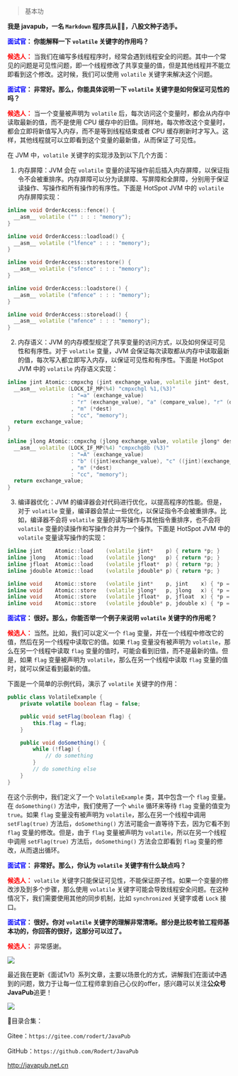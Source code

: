 > 基本功



**我是 javapub，一名 `Markdown` 程序员从👨‍💻，八股文种子选手。**





**<font color=blue>面试官</font>： 你能解释一下 `volatile` 关键字的作用吗？**

**<font color=red>候选人：</font>** 当我们在编写多线程程序时，经常会遇到线程安全的问题。其中一个常见的问题是可见性问题，即一个线程修改了共享变量的值，但是其他线程并不能立即看到这个修改。这时候，我们可以使用 `volatile` 关键字来解决这个问题。

**<font color=blue>面试官</font>： 非常好。那么，你能具体说明一下 `volatile` 关键字是如何保证可见性的吗？**

**<font color=red>候选人：</font>** 当一个变量被声明为 `volatile` 后，每次访问这个变量时，都会从内存中读取最新的值，而不是使用 CPU 缓存中的旧值。同样地，每次修改这个变量时，都会立即将新值写入内存，而不是等到线程结束或者 CPU 缓存刷新时才写入。这样，其他线程就可以立即看到这个变量的最新值，从而保证了可见性。

在 JVM 中，`volatile` 关键字的实现涉及到以下几个方面：

1. 内存屏障：JVM 会在 `volatile` 变量的读写操作前后插入内存屏障，以保证指令不会被重排序。内存屏障可以分为读屏障、写屏障和全屏障，分别用于保证读操作、写操作和所有操作的有序性。下面是 HotSpot JVM 中的 `volatile` 内存屏障实现：

```c++
inline void OrderAccess::fence() {
  __asm__ volatile ("" : : : "memory");
}

inline void OrderAccess::loadload() {
  __asm__ volatile ("lfence" : : : "memory");
}

inline void OrderAccess::storestore() {
  __asm__ volatile ("sfence" : : : "memory");
}

inline void OrderAccess::loadstore() {
  __asm__ volatile ("mfence" : : : "memory");
}

inline void OrderAccess::storeload() {
  __asm__ volatile ("mfence" : : : "memory");
}
```

2. 内存语义：JVM 的内存模型规定了共享变量的访问方式，以及如何保证可见性和有序性。对于 `volatile` 变量，JVM 会保证每次读取都从内存中读取最新的值，每次写入都立即写入内存，以保证可见性和有序性。下面是 HotSpot JVM 中的 `volatile` 内存语义实现：

```c++
inline jint Atomic::cmpxchg (jint exchange_value, volatile jint* dest, jint compare_value) {
  __asm__ volatile (LOCK_IF_MP(%4) "cmpxchgl %1,(%3)"
                    : "=a" (exchange_value)
                    : "r" (exchange_value), "a" (compare_value), "r" (dest)
                    , "m" (*dest)
                    : "cc", "memory");
  return exchange_value;
}

inline jlong Atomic::cmpxchg (jlong exchange_value, volatile jlong* dest, jlong compare_value) {
  __asm__ volatile (LOCK_IF_MP(%4) "cmpxchg8b (%3)"
                    : "=A" (exchange_value)
                    : "b" ((jint)exchange_value), "c" ((jint)(exchange_value >> 32)), "r" (dest)
                    , "m" (*dest)
                    : "cc", "memory");
  return exchange_value;
}
```

3. 编译器优化：JVM 的编译器会对代码进行优化，以提高程序的性能。但是，对于 `volatile` 变量，编译器会禁止一些优化，以保证指令不会被重排序。比如，编译器不会将 `volatile` 变量的读写操作与其他指令重排序，也不会将 `volatile` 变量的读操作和写操作合并为一个操作。下面是 HotSpot JVM 中的 `volatile` 变量读写操作的实现：

```c++
inline jint    Atomic::load    (volatile jint*    p) { return *p; }
inline jlong   Atomic::load    (volatile jlong*   p) { return *p; }
inline jfloat  Atomic::load    (volatile jfloat*  p) { return *p; }
inline jdouble Atomic::load    (volatile jdouble* p) { return *p; }

inline void    Atomic::store   (volatile jint*    p, jint    x) { *p = x; }
inline void    Atomic::store   (volatile jlong*   p, jlong   x) { *p = x; }
inline void    Atomic::store   (volatile jfloat*  p, jfloat  x) { *p = x; }
inline void    Atomic::store   (volatile jdouble* p, jdouble x) { *p = x; }
```

**<font color=blue>面试官</font>： 很好。那么，你能否举一个例子来说明 `volatile` 关键字的作用呢？**

**<font color=red>候选人：</font>** 当然。比如，我们可以定义一个 `flag` 变量，并在一个线程中修改它的值，然后在另一个线程中读取它的值。如果 `flag` 变量没有被声明为 `volatile`，那么在另一个线程中读取 `flag` 变量的值时，可能会看到旧值，而不是最新的值。但是，如果 `flag` 变量被声明为 `volatile`，那么在另一个线程中读取 `flag` 变量的值时，就可以保证看到最新的值。

下面是一个简单的示例代码，演示了 `volatile` 关键字的作用：

```java
public class VolatileExample {
    private volatile boolean flag = false;

    public void setFlag(boolean flag) {
        this.flag = flag;
    }

    public void doSomething() {
        while (!flag) {
            // do something
        }
        // do something else
    }
}
```

在这个示例中，我们定义了一个 `VolatileExample` 类，其中包含一个 `flag` 变量。在 `doSomething()` 方法中，我们使用了一个 `while` 循环来等待 `flag` 变量的值变为 `true`。如果 `flag` 变量没有被声明为 `volatile`，那么在另一个线程中调用 `setFlag(true)` 方法后，`doSomething()` 方法可能会一直等待下去，因为它看不到 `flag` 变量的修改。但是，由于 `flag` 变量被声明为 `volatile`，所以在另一个线程中调用 `setFlag(true)` 方法后，`doSomething()` 方法会立即看到 `flag` 变量的修改，从而退出循环。

**<font color=blue>面试官</font>： 非常好。那么，你认为 `volatile` 关键字有什么缺点吗？**

**<font color=red>候选人：</font>** `volatile` 关键字只能保证可见性，不能保证原子性。如果一个变量的修改涉及到多个步骤，那么使用 `volatile` 关键字可能会导致线程安全问题。在这种情况下，我们需要使用其他的同步机制，比如 `synchronized` 关键字或者 `Lock` 接口。

**<font color=blue>面试官</font>： 很好。你对 `volatile` 关键字的理解非常清晰。部分是比较考验工程师基本功的，你回答的很好，这部分可以过了。**

**<font color=red>候选人：</font>** 非常感谢。









![](https://ghproxy.com/https://raw.githubusercontent.com/Rodert/javapub_oss/main/other/10.jpg?raw=true)


最近我在更新《面试1v1》系列文章，主要以场景化的方式，讲解我们在面试中遇到的问题，致力于让每一位工程师拿到自己心仪的offer，感兴趣可以关注**公众号JavaPub**追更！


![](https://ghproxy.com/https://raw.githubusercontent.com/Rodert/javapub_oss/main/common/javapub-qr-code.png?raw=true)


🎁目录合集：

Gitee：`https://gitee.com/rodert/JavaPub`

GitHub：`https://github.com/Rodert/JavaPub`


<http://javapub.net.cn>


